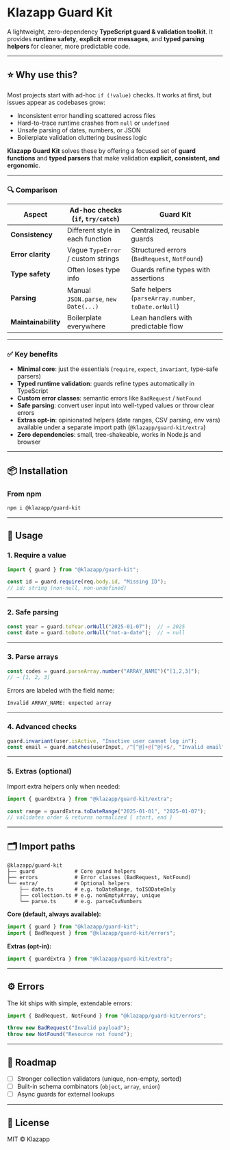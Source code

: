 # Klazapp Guard Kit

A lightweight, zero-dependency **TypeScript guard & validation toolkit**.
It provides **runtime safety**, **explicit error messages**, and **typed parsing helpers** for cleaner, more predictable code.

---

## ⭐ Why use this?

Most projects start with ad-hoc `if (!value)` checks. It works at first, but issues appear as codebases grow:

* Inconsistent error handling scattered across files
* Hard-to-trace runtime crashes from `null` or `undefined`
* Unsafe parsing of dates, numbers, or JSON
* Boilerplate validation cluttering business logic

**Klazapp Guard Kit** solves these by offering a focused set of **guard functions** and **typed parsers** that make validation **explicit, consistent, and ergonomic**.

---

### 🔍 Comparison

| Aspect              | Ad-hoc checks (`if`, `try/catch`)    | Guard Kit                                           |
| ------------------- | ------------------------------------ | --------------------------------------------------- |
| **Consistency**     | Different style in each function     | Centralized, reusable guards                        |
| **Error clarity**   | Vague `TypeError` / custom strings   | Structured errors (`BadRequest`, `NotFound`)        |
| **Type safety**     | Often loses type info                | Guards refine types with assertions                 |
| **Parsing**         | Manual `JSON.parse`, `new Date(...)` | Safe helpers (`parseArray.number`, `toDate.orNull`) |
| **Maintainability** | Boilerplate everywhere               | Lean handlers with predictable flow                 |

---

### ✅ Key benefits

* **Minimal core**: just the essentials (`require`, `expect`, `invariant`, type-safe parsers)
* **Typed runtime validation**: guards refine types automatically in TypeScript
* **Custom error classes**: semantic errors like `BadRequest` / `NotFound`
* **Safe parsing**: convert user input into well-typed values or throw clear errors
* **Extras opt-in**: opinionated helpers (date ranges, CSV parsing, env vars) available under a separate import path (`@klazapp/guard-kit/extra`)
* **Zero dependencies**: small, tree-shakeable, works in Node.js and browser

---

## 📦 Installation

### From npm

```bash
npm i @klazapp/guard-kit
```

---

## 🚀 Usage

### 1. Require a value

```ts
import { guard } from "@klazapp/guard-kit";

const id = guard.require(req.body.id, "Missing ID");
// id: string (non-null, non-undefined)
```

---

### 2. Safe parsing

```ts
const year = guard.toYear.orNull("2025-01-07");  // → 2025
const date = guard.toDate.orNull("not-a-date");  // → null
```

---

### 3. Parse arrays

```ts
const codes = guard.parseArray.number("ARRAY_NAME")("[1,2,3]"); 
// → [1, 2, 3]
```

Errors are labeled with the field name:

```
Invalid ARRAY_NAME: expected array
```

---

### 4. Advanced checks

```ts
guard.invariant(user.isActive, "Inactive user cannot log in");
const email = guard.matches(userInput, /^[^@]+@[^@]+$/, "Invalid email");
```

---

### 5. Extras (optional)

Import extra helpers only when needed:

```ts
import { guardExtra } from "@klazapp/guard-kit/extra";

const range = guardExtra.toDateRange("2025-01-01", "2025-01-07");
// validates order & returns normalized { start, end }
```

---

## 🗂 Import paths

```
@klazapp/guard-kit
├── guard             # Core guard helpers
├── errors            # Error classes (BadRequest, NotFound)
└── extra/            # Optional helpers
    ├── date.ts       # e.g. toDateRange, toISODateOnly
    ├── collection.ts # e.g. nonEmptyArray, unique
    └── parse.ts      # e.g. parseCsvNumbers
```

**Core (default, always available):**

```ts
import { guard } from "@klazapp/guard-kit";
import { BadRequest } from "@klazapp/guard-kit/errors";
```

**Extras (opt-in):**

```ts
import { guardExtra } from "@klazapp/guard-kit/extra";
```

---

## ⚙️ Errors

The kit ships with simple, extendable errors:

```ts
import { BadRequest, NotFound } from "@klazapp/guard-kit/errors";

throw new BadRequest("Invalid payload");
throw new NotFound("Resource not found");
```

---

## 📖 Roadmap

* [ ] Stronger collection validators (unique, non-empty, sorted)
* [ ] Built-in schema combinators (`object`, `array`, `union`)
* [ ] Async guards for external lookups

---

## 📜 License

MIT © Klazapp
